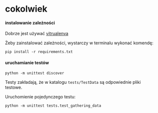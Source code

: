 # cokolwiek

#### instalowanie zależności

Dobrze jest używać [vitrualenva](https://docs.python.org/3/tutorial/venv.html#creating-virtual-environments)

Żeby zainstalować zależności, wystarczy w terminalu wykonać komendę:

```
pip install -r requirements.txt
```

#### uruchamianie testów

```
python -m unittest discover
```

Testy zakładają, że w katalogu `tests/TestData` są odpowiednie pliki testowe.

Uruchomienie pojedynczego testu:

```
python -m unittest tests.test_gathering_data
```
